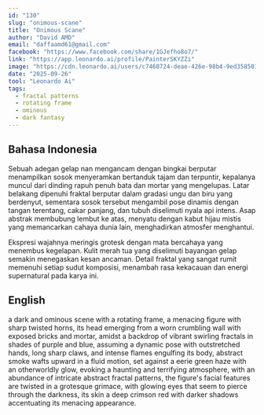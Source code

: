 ```yaml
---
id: "130"
slug: "onimous-scane"
title: "Onimous Scane"
author: "David AMD"
email: "daffaamd61@gmail.com"
facebook: "https://www.facebook.com/share/1GJefho8o7/"
link: "https://app.leonardo.ai/profile/PainterSKYZZi"
image: "https://cdn.leonardo.ai/users/c7460724-deae-426e-98b4-9ed35850179b/generations/41f31476-a6b0-49ed-9407-7e829566c4a2/segments/1:1:1/Default_a_dark_and_ominous_scene_with_a_rotating_frame_a_menac_0.jpg"
date: "2025-09-26"
tool: "Leonardo Ai"
tags:
  - fractal patterns
  - rotating frame
  - ominous
  - dark fantasy
---
```


## Bahasa Indonesia

Sebuah adegan gelap nan mengancam dengan bingkai berputar menampilkan sosok menyeramkan bertanduk tajam dan terpuntir, kepalanya muncul dari dinding rapuh penuh bata dan mortar yang mengelupas. Latar belakang dipenuhi fraktal berputar dalam gradasi ungu dan biru yang berdenyut, sementara sosok tersebut mengambil pose dinamis dengan tangan terentang, cakar panjang, dan tubuh diselimuti nyala api intens. Asap abstrak membubung lembut ke atas, menyatu dengan kabut hijau mistis yang memancarkan cahaya dunia lain, menghadirkan atmosfer menghantui.

Ekspresi wajahnya meringis grotesk dengan mata bercahaya yang menembus kegelapan. Kulit merah tua yang diselimuti bayangan gelap semakin menegaskan kesan ancaman. Detail fraktal yang sangat rumit memenuhi setiap sudut komposisi, menambah rasa kekacauan dan energi supernatural pada karya ini.

## English

a dark and ominous scene with a rotating frame, a menacing figure with sharp twisted horns, its head emerging from a worn crumbling wall with exposed bricks and mortar, amidst a backdrop of vibrant swirling fractals in shades of purple and blue, assuming a dynamic pose with outstretched hands, long sharp claws, and intense flames engulfing its body, abstract smoke wafts upward in a fluid motion, set against a eerie green haze with an otherworldly glow, evoking a haunting and terrifying atmosphere, with an abundance of intricate abstract fractal patterns, the figure's facial features are twisted in a grotesque grimace, with glowing eyes that seem to pierce through the darkness, its skin a deep crimson red with darker shadows accentuating its menacing appearance.
